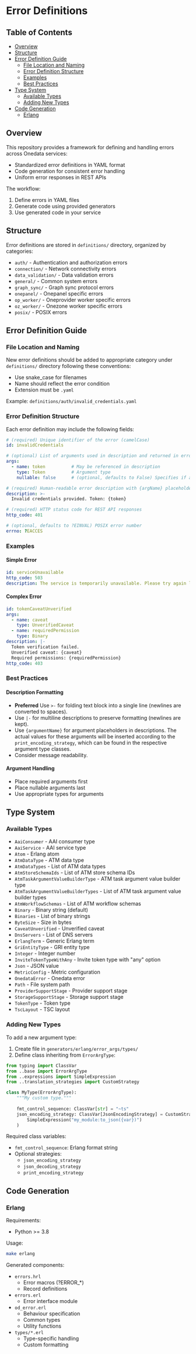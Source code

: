 # Error Definitions

## Table of Contents
- [Overview](#overview)
- [Structure](#structure)
- [Error Definition Guide](#error-definition-guide)
  - [File Location and Naming](#file-location-and-naming)
  - [Error Definition Structure](#error-definition-structure)
  - [Examples](#examples)
  - [Best Practices](#best-practices)
- [Type System](#type-system)
  - [Available Types](#available-types)
  - [Adding New Types](#adding-new-types)
- [Code Generation](#code-generation)
  - [Erlang](#erlang)

## Overview

This repository provides a framework for defining and handling errors across Onedata services:
- Standardized error definitions in YAML format
- Code generation for consistent error handling
- Uniform error responses in REST APIs

The workflow:
1. Define errors in YAML files
2. Generate code using provided generators 
3. Use generated code in your service

## Structure

Error definitions are stored in `definitions/` directory, organized by categories:
- `auth/` - Authentication and authorization errors
- `connection/` - Network connectivity errors 
- `data_validation/` - Data validation errors
- `general/` - Common system errors
- `graph_sync/` - Graph sync protocol errors
- `onepanel/` - Onepanel specific errors
- `op_worker/` - Oneprovider worker specific errors
- `oz_worker/` - Onezone worker specific errors
- `posix/` - POSIX errors

## Error Definition Guide

### File Location and Naming

New error definitions should be added to appropriate category under `definitions/` 
directory following these conventions:
- Use snake_case for filenames
- Name should reflect the error condition
- Extension must be `.yaml`

Example: `definitions/auth/invalid_credentials.yaml`

### Error Definition Structure

Each error definition may include the following fields:

```yaml
# (required) Unique identifier of the error (camelCase)
id: invalidCredentials

# (optional) List of arguments used in description and returned in error details
args:
  - name: token          # May be referenced in description
    type: Token          # Argument type
    nullable: false      # (optional, defaults to False) Specifies if argument can be null/missing

# (required) Human-readable error description with {argName} placeholders
description: >-
  Invalid credentials provided. Token: {token}

# (required) HTTP status code for REST API responses
http_code: 401

# (optional, defaults to ?EINVAL) POSIX error number
errno: ?EACCES
```

### Examples

#### Simple Error
```yaml
id: serviceUnavailable
http_code: 503
description: The service is temporarily unavailable. Please try again later.
```

#### Complex Error
```yaml
id: tokenCaveatUnverified
args:
  - name: caveat
    type: UnverifiedCaveat
  - name: requiredPermission
    type: Binary
description: |-
  Token verification failed.
  Unverified caveat: {caveat}
  Required permissions: {requiredPermission}
http_code: 403
```

### Best Practices

#### Description Formatting
- **Preferred** Use `>-` for folding text block into a single line (newlines are converted to spaces).
- Use `|-` for multiline descriptions to preserve formatting (newlines are kept).
- Use `{argumentName}` for argument placeholders in descriptions. The actual values for these arguments will be inserted according to the `print_encoding_strategy`, which can be found in the respective argument type classes.
- Consider message readability.

#### Argument Handling
- Place required arguments first
- Place nullable arguments last
- Use appropriate types for arguments

## Type System

### Available Types
- `AaiConsumer` - AAI consumer type
- `AaiService` - AAI service type  
- `Atom` - Erlang atom
- `AtmDataType` - ATM data type
- `AtmDataTypes` - List of ATM data types
- `AtmStoreSchemaIds` - List of ATM store schema IDs
- `AtmTaskArgumentValueBuilderType` - ATM task argument value builder type
- `AtmTaskArgumentValueBuilderTypes` - List of ATM task argument value builder types
- `AtmWorkflowSchemas` - List of ATM workflow schemas
- `Binary` - Binary string (default)
- `Binaries` - List of binary strings
- `ByteSize` - Size in bytes
- `CaveatUnverified` - Unverified caveat
- `DnsServers` - List of DNS servers
- `ErlangTerm` - Generic Erlang term
- `GriEntityType` - GRI entity type
- `Integer` - Integer number
- `InviteTokenTypeWithAny` - Invite token type with "any" option
- `Json` - JSON value
- `MetricConfig` - Metric configuration
- `OnedataError` - Onedata error
- `Path` - File system path
- `ProviderSupportStage` - Provider support stage
- `StorageSupportStage` - Storage support stage
- `TokenType` - Token type
- `TscLayout` - TSC layout

### Adding New Types

To add a new argument type:

1. Create file in `generators/erlang/error_args/types/`
2. Define class inheriting from `ErrorArgType`:

```python
from typing import ClassVar
from ..base import ErrorArgType
from ..expressions import SimpleExpression
from ..translation_strategies import CustomStrategy

class MyType(ErrorArgType):
    """My custom type."""
    
    fmt_control_sequence: ClassVar[str] = "~ts"
    json_encoding_strategy: ClassVar[JsonEncodingStrategy] = CustomStrategy(
        SimpleExpression("my_module:to_json({var})")
    )
```

Required class variables:
- `fmt_control_sequence`: Erlang format string
- Optional strategies:
  - `json_encoding_strategy`
  - `json_decoding_strategy`
  - `print_encoding_strategy`

## Code Generation

### Erlang

Requirements:
- Python >= 3.8

Usage:
```bash
make erlang
```

Generated components:
- `errors.hrl`
  - Error macros (?ERROR_*)
  - Record definitions
- `errors.erl`
  - Error interface module
- `od_error.erl`
  - Behaviour specification
  - Common types
  - Utility functions
- `types/*.erl`
  - Type-specific handling
  - Custom formatting
